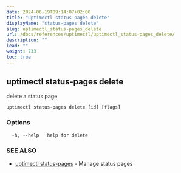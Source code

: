 ```yaml
---
date: 2024-06-19T09:14:07+02:00
title: "uptimectl status-pages delete"
displayName: "status-pages delete"
slug: uptimectl_status-pages_delete
url: /docs/references/uptimectl/uptimectl_status-pages_delete/
description: ""
lead: ""
weight: 733
toc: true
---
```

## uptimectl status-pages delete

delete a status page

```
uptimectl status-pages delete [id] [flags]
```

### Options

```
  -h, --help   help for delete
```

### SEE ALSO

* [uptimectl status-pages](/docs/references/uptimectl/uptimectl_status-pages/)	 - Manage status pages

